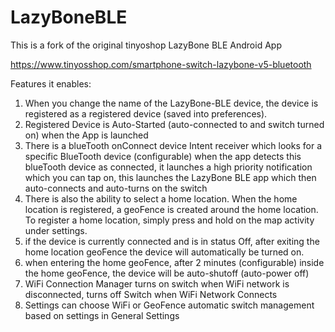# LazyBoneBLE 

This is a fork of the original tinyoshop LazyBone BLE Android App

https://www.tinyosshop.com/smartphone-switch-lazybone-v5-bluetooth

Features it enables:
1. When you change the name of the LazyBone-BLE device, the device is registered as a registered device (saved into preferences).
2. Registered Device is Auto-Started (auto-connected to and switch turned on) when the App is launched
3. There is a blueTooth onConnect device Intent receiver which looks for a specific BlueTooth device (configurable) when the app detects this blueTooth device as connected, 
it launches a high priority notification which you can tap on, this launches the LazyBone BLE app which then auto-connects and auto-turns on the switch
4. There is also the ability to select a home location.  When the home location is registered, a geoFence is created around the home location.  To
register a home location, simply press and hold on the map activity under settings.
5. if the device is currently connected and is in status Off, after exiting the home location geoFence the device will automatically be turned on.
6. when entering the home geoFence, after 2 minutes (configurable) inside the home geoFence, the device will be auto-shutoff (auto-power off)
7. WiFi Connection Manager turns on switch when WiFi network is disconnected, turns off Switch when WiFi Network Connects
8. Settings can choose WiFi or GeoFence automatic switch management based on settings in General Settings
